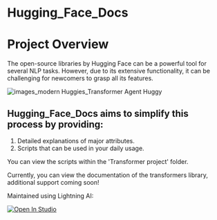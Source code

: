 # Hugging_Face_Docs

# Project Overview

The open-source libraries by Hugging Face can be a powerful tool for several NLP tasks. However, due to its extensive functionality, it can be challenging for newcomers to grasp all its features.

![images_modern Huggies_Transformer Agent Huggy](https://github.com/user-attachments/assets/dd2b9bc0-12b5-4caf-b7b7-c6afdd8f46d2)

## Hugging_Face_Docs aims to simplify this process by providing:

1) Detailed explanations of major attributes.
2) Scripts that can be used in your daily usage.

You can view the scripts within the 'Transformer project' folder.

Currently, you can view the documentation of the transformers library, additional support coming soon!

Maintained using Lightning AI:

<a target="_blank" href="https://lightning.ai/23150020dypsst/studios/transformers-docproject">
  <img src="https://pl-bolts-doc-images.s3.us-east-2.amazonaws.com/app-2/studio-badge.svg" alt="Open In Studio"/>
</a>

